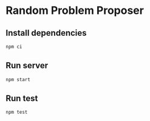 # Random Problem Proposer

## Install dependencies

```bash
npm ci
```

## Run server

```bash
npm start
```

## Run test

```bash
npm test
```

